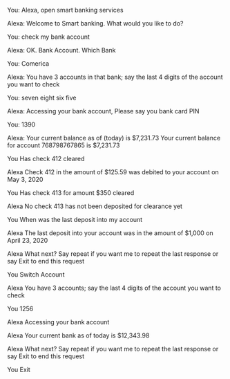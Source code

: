 
You:
    Alexa, open smart banking services

Alexa:
    Welcome to Smart banking. What would you like to do?

You:
    check my bank account

Alexa:
    OK. Bank Account. Which Bank

You:
    Comerica

Alexa:
    You have 3 accounts in that bank; say the last 4 digits of the account you want to check

You:
    seven eight six five

Alexa:
    Accessing your bank account, Please say you bank card PIN

You:
    1390

Alexa:
    Your current balance as of (today) is $7,231.73
    Your current balance for account 768798767865 is $7,231.73

You
    Has check 412 cleared

Alexa
    Check 412 in the amount of $125.59 was debited to your account on May 3, 2020

You
    Has check 413 for amount $350 cleared

Alexa
    No check 413 has not been deposited for clearance yet


You
When was the last deposit into my account

Alexa
The last deposit into your account was in the amount of $1,000 on April 23, 2020

Alexa
What next? Say repeat if you want me to repeat the last response or say Exit to end this request

You
Switch Account

Alexa
You have 3 accounts; say the last 4 digits of the account you want to check

You
1256

Alexa
Accessing your bank account

Alexa
Your current bank as of today is $12,343.98

Alexa
What next? Say repeat if you want me to repeat the last response or say Exit to end this request

You
Exit